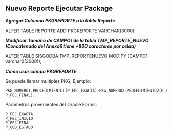 

## Nuevo Reporte Ejecutar Package
***Agregar Columna PKGREPORTE a la tabla Reporte***

ALTER TABLE REPORTE ADD PKGREPORTE VARCHAR(3000);

***Modificar Tamaño de CAMPO1 de la tabla TMP_REPORTE_NUEVO (Concatenado del Anexo6 tiene +800 caracteres por celda)***

ALTER TABLE SISGODBA.TMP_REPORTENUEVO MODIFY (CAMPO1 varchar2(3000));

***Como usar campo PKGREPORTE***

Se puede llamar multiples PKG, Ejemplo:

	PKG_NUMERO1.PROCEDIMIENTO1(P_FEC_EXACTA);PKG_NUMERO2.PROCEDIMIENTO2(P_FEC_INICIO, P_FEC_FINAL);

Parametros provenientes del Oracle Forms:

	P_FEC_EXACTA
	P_FEC_INICIO
	P_FEC_FINAL
	P_COD_ESTADO
